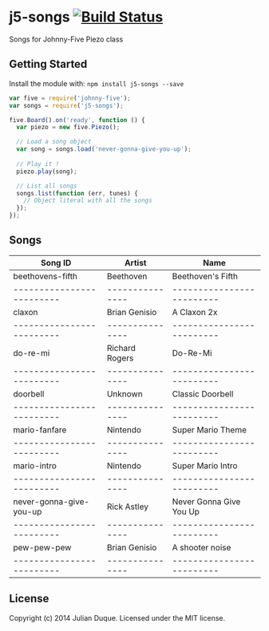 # j5-songs [![Build Status](https://secure.travis-ci.org/julianduque/j5-songs.png?branch=master)](http://travis-ci.org/julianduque/j5-songs)

Songs for Johnny-Five Piezo class

## Getting Started
Install the module with: `npm install j5-songs --save`

```javascript
var five = require('johnny-five');
var songs = require('j5-songs');

five.Board().on('ready', function () {
  var piezo = new five.Piezo();

  // Load a song object
  var song = songs.load('never-gonna-give-you-up');
  
  // Play it !
  piezo.play(song);

  // List all songs
  songs.list(function (err, tunes) {
    // Object literal with all the songs
  });
});
```

## Songs

| Song ID                 | Artist        | Name                    |
|-------------------------|---------------|-------------------------|
| beethovens-fifth        | Beethoven     | Beethoven's Fifth       |
|-------------------------|---------------|-------------------------|
| claxon                  | Brian Genisio | A Claxon 2x             |
|-------------------------|---------------|-------------------------|
| do-re-mi                | Richard Rogers| Do-Re-Mi                |
|-------------------------|---------------|-------------------------|
| doorbell                | Unknown       | Classic Doorbell        |
|-------------------------|---------------|-------------------------|
| mario-fanfare           | Nintendo      | Super Mario Theme       |
|-------------------------|---------------|-------------------------|
| mario-intro             | Nintendo      | Super Mario Intro       |
|-------------------------|---------------|-------------------------|
| never-gonna-give-you-up | Rick Astley   | Never Gonna Give You Up |
|-------------------------|---------------|-------------------------|
| pew-pew-pew             | Brian Genisio | A shooter noise         |
|-------------------------|---------------|-------------------------|

## License
Copyright (c) 2014 Julian Duque. Licensed under the MIT license.
